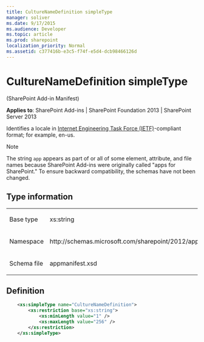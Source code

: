 ```yaml
---
title: CultureNameDefinition simpleType
manager: soliver
ms.date: 9/17/2015
ms.audience: Developer
ms.topic: article
ms.prod: sharepoint
localization_priority: Normal
ms.assetid: c377416b-e3c5-f74f-e5d4-dcb98466126d
---
```


# CultureNameDefinition simpleType 

(SharePoint Add-in Manifest)

**Applies to**: SharePoint Add-ins | SharePoint Foundation 2013 | SharePoint Server 2013

Identifies a locale in [Internet Engineering Task Force (IETF)](http://tools.ietf.org/html/rfc1766)-compliant format; for example, en-us.

> [!NOTE] 
> The string `app` appears as part of or all of some element, attribute, and file names because SharePoint Add-ins were originally called "apps for SharePoint." To ensure backward compatibility, the schemas have not been changed.

## Type information

<table>
<colgroup>
<col width="50%" />
<col width="50%" />
</colgroup>
<tbody>
<tr class="odd">
<td align="left"><p><span class="label">Base type</span></p></td>
<td align="left"><p>xs:string</p></td>
</tr>
<tr class="even">
<td align="left"><p><span class="label">Namespace</span></p></td>
<td align="left"><p>http://schemas.microsoft.com/sharepoint/2012/app/manifest</p></td>
</tr>
<tr class="odd">
<td align="left"><p><span class="label">Schema file</span></p></td>
<td align="left"><p>appmanifest.xsd</p></td>
</tr>
</tbody>
</table>

## Definition

```XML 
    <xs:simpleType name="CultureNameDefinition">
        <xs:restriction base="xs:string">
            <xs:minLength value="1" />
            <xs:maxLength value="256" />
        </xs:restriction>
    </xs:simpleType>
```







